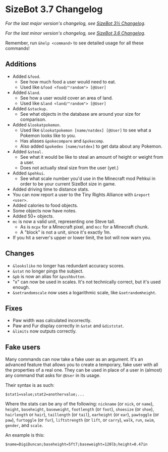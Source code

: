 # SizeBot 3.7 Changelog

*For the last major version's changelog, see [SizeBot 3½ Changelog](https://github.com/sizedev/SizeBot/blob/master/changelogs/3.5.md).*

*For the last minor version's changelog, see [SizeBot 3.6 Changelog](https://github.com/sizedev/SizeBot/blob/master/changelogs/3.6.md).*

Remember, run `&help <command>` to see detailed usage for all these commands!

## Additions
- Added `&food`.
  - See how much food a user would need to eat.
  - Used like `&food <food/"random"> [@User]`
- Added `&land`.
  - See how a user would cover an area of land.
  - Used like `&land <land/"random"> [@User]`
- Added `&stackup.`
  - See what objects in the database are around your size for comparison.
- Added `&lookatpokemon`.
  - Used like `&lookatpokemon [name/natdex] [@User]` to see what a Pokemon looks like to you.
  - Has aliases `&pokecompare` and `&pokecomp`.
  - Also added `&pokedex [name/natdex]` to get data about any Pokemon.
- Added `&steal.`
  - See what it would be like to steal an amount of height or weight from a user.
  - Does not actually steal size from the user (yet.)
- Added `&pehkui`.
  - See what scale number you'd use in the Minecraft mod Pehkui in order to be your current SizeBot size in game.
- Added driving time to distance stats.
- You can now report a user to the Tiny Rights Alliance with `&report <user>`.
- Added calories to food objects.
- Some objects now have notes.
- Added 50+ objects.
- `mc` is now a valid unit, representing one Steve tall.
  - As is `mcpx` for a Minecraft pixel, and `mcc` for a Minecraft chunk.
  - A "block" is not a unit, since it's exactly 1m.
- If you hit a server's upper or lower limit, the bot will now warn you.

## Changes
- `&lookslike` no longer has redundant accuracy scores.
- `&stat` no longer pings the subject.
- `&pb` is now an alias for `&pushbutton`.
- "x" can now be used in scales. It's not technically correct, but it's used enough.
- `&setrandomscale` now uses a logarithmic scale, like `&setrandomheight`.

## Fixes
- Paw width was calculated incorrectly.
- Paw and Fur display correctly in `&stat` and `&diststat`.
- `&limits` now outputs correctly.

## Fake users
Many commands can now take a fake user as an argument. It's an advanced feature that allows you to create a temporary, fake user with all the properties of a real one.
They can be used in place of a user in (almost) any command that asks for `@User` in its usage.

Their syntax is as such:

`$stat1=value;stat2=anothervalue;...`

Where the stats can be any of the following: `nickname` (or `nick`, or `name`), `height`, `baseheight`, `baseweight`, `footlength` (or `foot`), `shoesize` (or `shoe`), `hairlength` or `hair`), `taillength` (or `tail`), `earheight` (or `ear`), `pawtoggle` (or `paw`), `furtoggle` (or `fur`), `liftstrength` (or `lift`, or `carry`), `walk`, `run`, `swim`, `gender`, and `scale`.

An example is this:

`$name=DigiDuncan;baseheight=5ft7;baseweight=120lb;height=0.47in`
